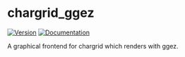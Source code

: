 # chargrid\_ggez

[![Version](https://img.shields.io/crates/v/chargrid_ggez.svg)](https://crates.io/crates/chargrid_ggez)
[![Documentation](https://docs.rs/chargrid_ggez/badge.svg)](https://docs.rs/chargrid_ggez)

A graphical frontend for chargrid which renders with ggez.
